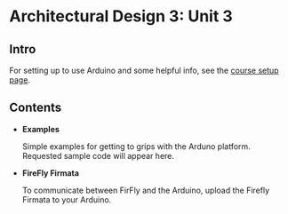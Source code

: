 # Architectural Design 3: Unit 3

## Intro

For setting up to use Arduino and some helpful info, see the [course setup page](https://edinburgh-college-of-art.github.io/courses/ad3/).

## Contents

- **Examples**

    Simple examples for getting to grips with the Arduno platform. Requested sample code will appear here.

- **FireFly Firmata**

    To communicate between FirFly and the Arduino, upload the Firefly Firmata to your Arduino.
